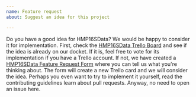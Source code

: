 ```yaml
---
name: Feature request
about: Suggest an idea for this project

---
```


Do you have a good idea for HMP16SData? We would be happy to consider it for
implementation. First, check the
[HMP16SData Trello Board](https://trello.com/b/bS1FPmdT/hmp16sdata) and see if
the idea is already on our docket. If it is, feel free to vote for its
implementation if you have a Trello account. If not, we have created a
[HMP16SData Feature Request Form](https://goo.gl/forms/f4RQSV7qL4zy7f5g1) where
you can tell us what you're thinking about. The form will create a new Trello
card and we will consider the idea. Perhaps you even want to try to implement it
yourself, read the contributing guidelines learn about pull requests. Anyway, no
need to open an issue here.
